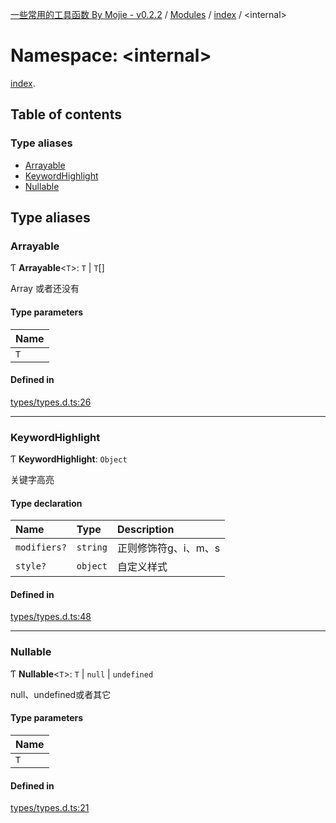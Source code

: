 [一些常用的工具函数 By Mojie - v0.2.2](../README.md) / [Modules](../modules.md) / [index](index.md) / <internal\>

# Namespace: <internal\>

[index](index.md).<internal>

## Table of contents

### Type aliases

- [Arrayable](index._internal_.md#arrayable)
- [KeywordHighlight](index._internal_.md#keywordhighlight)
- [Nullable](index._internal_.md#nullable)

## Type aliases

### Arrayable

Ƭ **Arrayable**<`T`\>: `T` \| `T`[]

Array 或者还没有

#### Type parameters

| Name |
| :------ |
| `T` |

#### Defined in

[types/types.d.ts:26](https://github.com/mojiefong/utils/blob/d1a5766/types/types.d.ts#L26)

___

### KeywordHighlight

Ƭ **KeywordHighlight**: `Object`

关键字高亮

#### Type declaration

| Name | Type | Description |
| :------ | :------ | :------ |
| `modifiers?` | `string` | 正则修饰符g、i、m、s |
| `style?` | `object` | 自定义样式 |

#### Defined in

[types/types.d.ts:48](https://github.com/mojiefong/utils/blob/d1a5766/types/types.d.ts#L48)

___

### Nullable

Ƭ **Nullable**<`T`\>: `T` \| ``null`` \| `undefined`

null、undefined或者其它

#### Type parameters

| Name |
| :------ |
| `T` |

#### Defined in

[types/types.d.ts:21](https://github.com/mojiefong/utils/blob/d1a5766/types/types.d.ts#L21)
